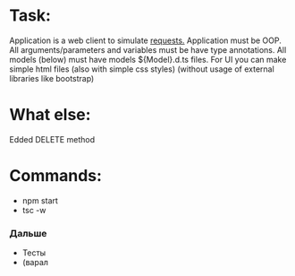 # Task:

Application is a web client to simulate [requests.](TASK.pdf)
Application must be OOP.
All arguments/parameters and variables must be have type annotations.
All models (below) must have models ${Model}.d.ts files.
For UI you can make simple html files (also with simple css styles) (without usage of external libraries like bootstrap)

# What else:

Edded DELETE method

# Commands:

- npm start
- tsc -w

### Дальше

- Тесты
- (варал
